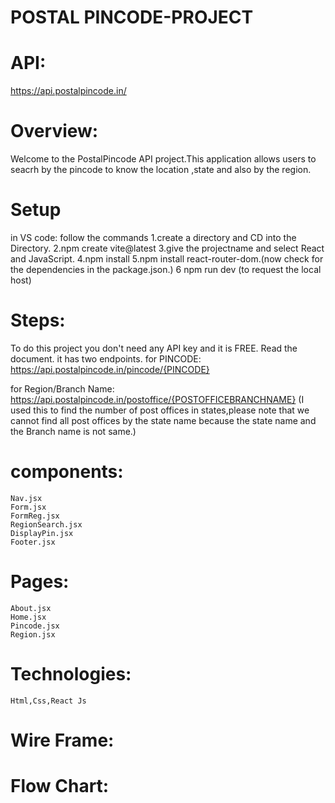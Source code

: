 # POSTAL PINCODE-PROJECT

# API:

  https://api.postalpincode.in/

 # Overview:
 Welcome to the PostalPincode API project.This application allows users to  seacrh by the pincode to know the location ,state and also by the region.

 # Setup
 in VS code: follow the commands
 1.create a directory and CD into the Directory.
 2.npm create vite@latest
 3.give the projectname and select React and JavaScript.
 4.npm install
 5.npm install react-router-dom.(now check for the dependencies in the package.json.)
 6 npm run dev (to request the local host)

# Steps:
 To do this project you don't need any API key and  it is FREE. Read the document.
 it has two endpoints.
 for PINCODE:
 https://api.postalpincode.in/pincode/{PINCODE}

 for Region/Branch Name:
  https://api.postalpincode.in/postoffice/{POSTOFFICEBRANCHNAME}
  (I used this to find the number of post offices in states,please note that we cannot find all post offices by the state name because the state name and the Branch name is not same.)

  # components:
    Nav.jsx
    Form.jsx
    FormReg.jsx
    RegionSearch.jsx
    DisplayPin.jsx
    Footer.jsx

  # Pages:
    About.jsx
    Home.jsx
    Pincode.jsx
    Region.jsx

  # Technologies:
    Html,Css,React Js

 # Wire Frame:


# Flow Chart: